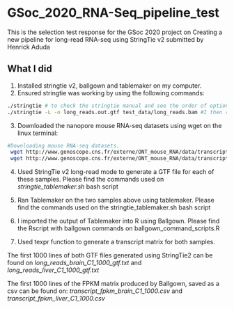 # GSoc_2020_RNA-Seq_pipeline_test
This is the selection test response for the GSoc 2020 project on Creating a new pipeline for long-read RNA-seq using StringTie v2 submitted by Henrick Aduda 

## What I did 
1. Installed stringtie v2, ballgown and tablemaker on my computer.
2. Ensured stringtie was working by using the following commands:

``` bash 
./stringtie # to check the stringtie manual and see the order of options and parameters when using the command
./stringtie -L -o long_reads.out.gtf test_data/long_reads.bam #I then ran stringTie using the long read mode on the testdata given on the stringTie github repo.
```
3. Downloaded the nanopore mouse RNA-seq datasets using wget on the linux terminal: 

```bash 
#Downloading mouse RNA-seq datasets.
 wget http://www.genoscope.cns.fr/externe/ONT_mouse_RNA/data/transcriptome/RNA_nanopore.brain.C1R1_mapping_E94_minimap2_primary_no_read_less_than_80QC.bam
 wget http://www.genoscope.cns.fr/externe/ONT_mouse_RNA/data/transcriptome/RNA_nanopore.liver.C1R1_mapping_E94_minimap2_primary_no_read_less_than_80QC.bam
```

4. Used StringTie v2 long-read mode to generate a GTF file for each of these samples. Please find the commands used on _stringtie_tablemaker.sh_ bash script
5. Ran Tablemaker on the two samples above using tablemaker. Please find the commands used on the stringtie_tablemaker.sh bash script
6. I imported the output of Tablemaker into R using Ballgown. Please find the Rscript with ballgown commands on ballgown_command_scripts.R

7. Used texpr function to generate a transcript matrix for both samples.

The first 1000 lines of both GTF files generated using StringTie2 can be found on _long_reads_brain_C1_1000_gtf.txt_ and _long_reads_liver_C1_1000_gtf.txt_

The first 1000 lines of the FPKM matrix produced by Ballgown, saved as a csv can be found on: _transcript_fpkm_brain_C1_1000.csv_ and _transcript_fpkm_liver_C1_1000.csv_
